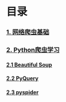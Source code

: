 # 目录

### [1. 网络爬虫基础](网络爬虫.html)
### [2. Python爬虫学习]()
#### [2.1 Beautiful Soup](blog/BeautifulSoup.md)
#### [2.2 PyQuery]()
#### [2.3 pyspider]()